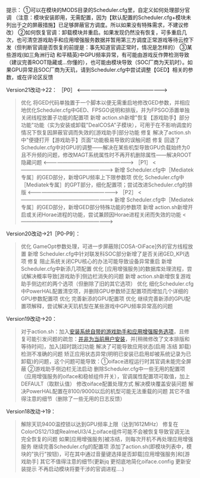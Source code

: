 提示：
①可以在模块的MODS目录的Scheduler.cfg里，自定义如何处理部分官调
（注意：模块安装即用，无需配置，因为【默认配置的Scheduler.cfg+模块未列出于之的屏蔽措施】已足够屏蔽官方调度。所以如果没有特殊需求，不建议修改）
②如何恢复官调：卸载模块并重启。如果发现仍然没有恢复，可多重启几次，也可清空游戏助手和应用增强服务数据并暂用第三方调度正常游戏等待云控下发（但判断官调是否恢复的前提是：事先知道官调正常时，情况是怎样的）
③某些游戏(如三角洲行动 和平精英)中GPU频率异常，有可能由游戏反作弊检测导致（建议完善ROOT隐藏或...你懂的），也可能由模块导致（SOC厂商为天玑时）。如果GPU异常且SOC厂商为天玑，请到Scheduler.cfg中尝试调整【GED】相关的参数，或在评论区反馈


Version21改动→22：
［P0］
<——————————————————>
> 优化 将GED代码单独置于一个脚本以便无需重启地修改GED参数，并相应地优化Scheduler.cfg中GED、FPSGO说明和排版，并为FPSGO添置单独关闭线程放置子功能的配置项
> 新增 action.sh新增"恢复【游戏助手】部分功能"功能（实为安装或卸载"DealCOSA"子模块），可用于在不影响调度的情况下恢复因屏蔽官调而失效的[游戏助手]部分功能
> 修复 解决了action.sh中"便捷打开【游戏助手】页面"功能极易导致的误触问题
> 修复 回退了Scheduler.cfg中对GPU的调整——解决在某些机型导致GPU负载始终为0且不升频的问题，修改MAGT系统属性时不再开机删除属性——解决ROOT隐藏问题
<——————————————————>
［P1］
<——————————————————>
> 新增 Scheduler.cfg中［Mediatek专属］的GED部分，新增GPU频率上下限参数项
> 优化 Scheduler.cfg中［Mediatek专属］的GPT部分，细化配置项；尝试改进Scheduler.cfg的排版
<——————————————————>
［P2］
<——————————————————>
> 新增 Scheduler.cfg中［Mediatek专属］的GED部分，新增GED部分特殊功能的参数项
> 新增 action.sh新增开启或关闭Horae进程的功能，尝试兼顾因Horae进程关闭而失效的功能
<——————————————————>

Version20改动→21［P0-P9］：
> 优化 GameOpt参数处理，可进一步屏蔽除[COSA-OiFace]外的官方线程放置
> 新增 Scheduler.cfg中针对联发科SOC部分新增了是否关闭GED_KPI选项
> 修复 阻止系统关闭CPU核心的办法可能导致设备异常重启
> 新增 Scheduler.cfg中新添几项配置
> 优化 [应用增强服务]的数据库处理流程，尝试解决概率导致[游戏助手]侧边栏消失的问题
> 新增 action.sh新增恢复游戏助手侧边栏的两个选项（但删除了旧的其它选项）
> 优化 细化Scheduler.cfg中PowerHAL配置清空项，并删除GPU参数矫正配置项而增加几个详细的GPU参数配置项
> 优化 完善新添的GPU配置项
> 优化 继续完善新添的GPU配置项解释，尝试解决天玑机型在某些游戏中GPU频率异常高的问题

Version19改动→20：
> 对于action.sh：加入[安装系统自带的游戏助手和应用增强服务选项](方便恢复)，且修复可能引发问题的疏忽：[并非为当前用户安装](比如在多用户设备上)，并[稍微修改了文本排版和等待时间]，加入[超时跳过]功能
> 解决了可能导致应用状态(启用 冻结 卸载)检测不准确的问题
> 矫正应用状态异常(明明已安装已启用却被系统记录为已卸载)的问题，这个问题可能导致：①oiface进程运行时其官调未能完全屏蔽 ②游戏助手侧边栏无法启动
> 删除Scheduler.cfg中一些无用的配置项（应用增强服务的oiface和稳帧组件开关），官调属性配置项可取值，加上DEFAULT（取默认值）
> 修改oiface配置处理方式
> 解决模块覆盖安装问题
> 解决PowerHAL配置在8100/9000以后的机型可能无法重载的问题
> 其它不值得注意的细节（删除了一些无用的日志反馈）


Version18改动→19：
> 解除天玑9400温控锁以达到GPU频率上限（达到1612MHz）
> 修复在ColorOS12/13或RealmeUI3/4上oiface组件可能不会被恢复导致官调无法完全恢复的问题
> 如果[应用增强服务]被冻结，则每次开机不再处理应用增强服务
> 继续完善Scheduler.cfg的配置项
> 添加了action.sh(即模块列表中，模块的"执行"按钮)，可在其中通过音量键选择是否卸载[应用增强服务]和[游戏助手]
> 其它不值得注意的细节(更新jq 更彻底地简化oiface.config 更新安装提示 不再启动模块将要干涉的官调进程....)
